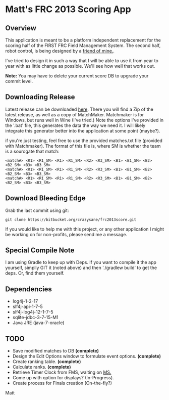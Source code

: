 Matt's FRC 2013 Scoring App
====
Overview
----
This application is meant to be a platform independent replacement
for the scoring half of the FIRST FRC Field Management System.
The second half, robot control, is being designed by a [friend of mine.](/Shoob189).

I've tried to design it in such a way that I will be able to use it from
year to year with as little change as possible.
We'll see how well that works out.

**Note:** You may have to delete your current score DB to upgrade your commit level.

Downloading Release
----
Latest release can be downloaded [here](https://bitbucket.org/crazysane/frc2013score/downloads).
There you will find a Zip of the latest release, as well as a copy of MatchMaker.
Matchmaker is for Windows, but runs well in Wine (I've tried.)
Note the options I've provided in the '.bat' file, this generates the data the way we need it.
I will likely integrate this generator better into the application at some point (maybe?).

if you're just testing, feel free to use the provided matches.txt file (provided with Matchmaker).
The format of this file is, where SM is whether the team is a sourogate that match:
```
<match#> <R1> <R1_SM> <R1> <R1_SM> <R2> <R3_SM> <B1> <B1_SM> <B2> <B2_SM> <B3> <B3_SM>
<match#> <R1> <R1_SM> <R1> <R1_SM> <R2> <R3_SM> <B1> <B1_SM> <B2> <B2_SM> <B3> <B3_SM>
<match#> <R1> <R1_SM> <R1> <R1_SM> <R2> <R3_SM> <B1> <B1_SM> <B2> <B2_SM> <B3> <B3_SM>
```

Download Bleeding Edge
----
Grab the last commit using git:
```
git clone https://bitbucket.org/crazysane/frc2013score.git
```
If you would like to help me with this project, or any other
application I might be working on for non-profits, please send me a message.

Special Compile Note
----
I am using Gradle to keep up with Deps. If you want to compile it the app yourself, simplly GIT it (noted above) and then './gradlew build' to get the deps. Or, find them yourself.

Dependencies
----
- log4j-1-2-17
- slf4j-api-1-7-5
- slf4j-log4j-12-1-7-5
- sqlite-jdbc-3-7-15-M1
- Java JRE (java-7-oracle)

TODO
----
- Save modified matches to DB **(complete)**
- Design the Edit Options window to formulate event options. **(complete)**
- Create ranking table. **(complete)**
- Calculate ranks. **(complete)**
- Retrieve Timer Clock from FMS, waiting on [MS.](/Shoob189)
- Come up with option for displays? (In-Progress).
- Create process for Finals creation (On-the-fly?)

Matt
